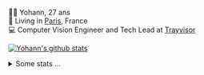 <p>
  👨🏻 <bold>Yohann</bold>, 27 ans<br/>
  💼 Living in <a href="https://www.google.com/maps?q=paris">Paris</a>, France<br/>
  💻 Computer Vision Engineer and Tech Lead at <a href="https://trayvisor.com/">Trayvisor</a><br/>
</p>

<a href="https://github.com/anuraghazra/github-readme-stats"><img align="center" src="https://github-readme-stats-go94hl40s-yohann84l.vercel.app//api?username=yohann84L&show_icons=true&include_all_commits=true" alt="Yohann's github stats" /> </a>


<details>
  <summary>Some stats ...</summary><br/>
  

<!--START_SECTION:waka-->
![Code Time](http://img.shields.io/badge/Code%20Time-1%2C175%20hrs%2012%20mins-blue)

![Profile Views](http://img.shields.io/badge/Profile%20Views-0-blue)

**🐱 My GitHub Data** 

> 📦 440.9 kB Used in GitHub's Storage 
 > 
> 🏆 1,386 Contributions in the Year 2024
 > 
> 🚫 Not Opted to Hire
 > 
> 📜 26 Public Repositories 
 > 
> 🔑 21 Private Repositories 
 > 
**I'm an Early 🐤** 

```text
🌞 Morning                17332 commits       ████████░░░░░░░░░░░░░░░░░   31.04 % 
🌆 Daytime                31694 commits       ██████████████░░░░░░░░░░░   56.76 % 
🌃 Evening                6677 commits        ███░░░░░░░░░░░░░░░░░░░░░░   11.96 % 
🌙 Night                  136 commits         ░░░░░░░░░░░░░░░░░░░░░░░░░   00.24 % 
```
📅 **I'm Most Productive on Wednesday** 

```text
Monday                   10319 commits       █████░░░░░░░░░░░░░░░░░░░░   18.48 % 
Tuesday                  10392 commits       █████░░░░░░░░░░░░░░░░░░░░   18.61 % 
Wednesday                11935 commits       █████░░░░░░░░░░░░░░░░░░░░   21.37 % 
Thursday                 11361 commits       █████░░░░░░░░░░░░░░░░░░░░   20.35 % 
Friday                   10768 commits       █████░░░░░░░░░░░░░░░░░░░░   19.28 % 
Saturday                 359 commits         ░░░░░░░░░░░░░░░░░░░░░░░░░   00.64 % 
Sunday                   705 commits         ░░░░░░░░░░░░░░░░░░░░░░░░░   01.26 % 
```


📊 **This Week I Spent My Time On** 

```text
🕑︎ Time Zone: Europe/Paris

💬 Programming Languages: 
Python                   32 mins             ███████████████░░░░░░░░░░   61.19 % 
JavaScript               10 mins             █████░░░░░░░░░░░░░░░░░░░░   19.10 % 
Markdown                 5 mins              ███░░░░░░░░░░░░░░░░░░░░░░   11.16 % 
YAML                     3 mins              ██░░░░░░░░░░░░░░░░░░░░░░░   06.16 % 
JSON                     0 secs              ░░░░░░░░░░░░░░░░░░░░░░░░░   01.51 % 

🔥 Editors: 
VS Code                  52 mins             █████████████████████████   100.00 % 

💻 Operating System: 
Mac                      52 mins             █████████████████████████   100.00 % 
```

**I Mostly Code in Python** 

```text
Python                   26 repos            ██████████████░░░░░░░░░░░   54.17 % 
Jupyter Notebook         4 repos             ██░░░░░░░░░░░░░░░░░░░░░░░   08.33 % 
JavaScript               3 repos             ██░░░░░░░░░░░░░░░░░░░░░░░   06.25 % 
HTML                     2 repos             █░░░░░░░░░░░░░░░░░░░░░░░░   04.17 % 
Shell                    1 repo              █░░░░░░░░░░░░░░░░░░░░░░░░   02.08 % 
```




 Last Updated on 29/12/2024 00:43:13 UTC
<!--END_SECTION:waka-->
